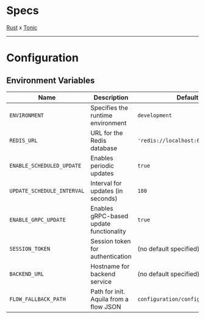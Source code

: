 # Specs

[Rust](https://www.rust-lang.org/) x [Tonic](https://docs.rs/tonic/latest/tonic/)
___

# Configuration

## Environment Variables

| Name                       | Description                             | Default                            | Type                          |
|----------------------------|-----------------------------------------|------------------------------------|-------------------------------|
| `ENVIRONMENT`              | Specifies the runtime environment       | `development`                      | `production` or `development` |
| `REDIS_URL`                | URL for the Redis database              | `'redis://localhost:6379'`         | string                        |
| `ENABLE_SCHEDULED_UPDATE`  | Enables periodic updates                | `true`                             | boolean                       |
| `UPDATE_SCHEDULE_INTERVAL` | Interval for updates (in seconds)       | `180`                              | int                           | 
| `ENABLE_GRPC_UPDATE`       | Enables gRPC-based update functionality | `true`                             | boolean                       |
| `SESSION_TOKEN`            | Session token for authentication        | (no default specified)             | string                        |
| `BACKEND_URL`              | Hostname for backend service            | (no default specified)             | string                        |
| `FLOW_FALLBACK_PATH`       | Path for init. Aquila from a flow JSON  | `configuration/configuration.json` | string                        |